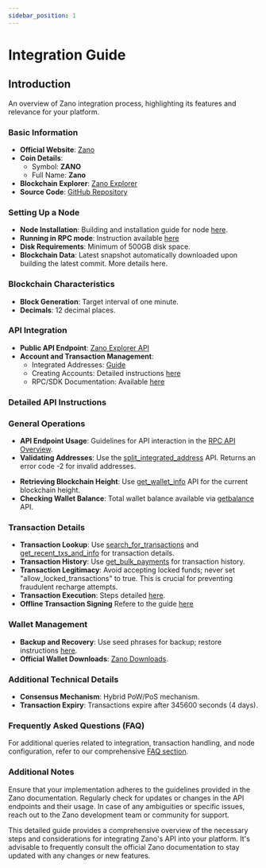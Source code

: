 ```yaml
---
sidebar_position: 1
---
```


# Integration Guide

## Introduction

An overview of Zano integration process, highlighting its features and relevance for your platform.

### Basic Information

- **Official Website**: [Zano](https://zano.org/)
- **Coin Details**:
  - Symbol: **ZANO**
  - Full Name: **Zano**
- **Blockchain Explorer**: [Zano Explorer](https://explorer.zano.org/)
- **Source Code**: [GitHub Repository](https://github.com/hyle-team/zano)

### Setting Up a Node

- **Node Installation**: Building and installation guide for node [here](https://docs.zano.org/docs/build/building-from-sources).
- **Running in RPC mode**: Instruction available [here](https://docs.zano.org/docs/build/rpc-api/overview#running-daemon-and-wallet-in-rpc-mode-brief-guide)
- **Disk Requirements**: Minimum of 500GB disk space.
- **Blockchain Data**: Latest snapshot automatically downloaded upon building the latest commit. More details here.

### Blockchain Characteristics

- **Block Generation**: Target interval of one minute.
- **Decimals**: 12 decimal places.

### API Integration

- **Public API Endpoint**: [Zano Explorer API](https://explorer.zano.org/zano_api)
- **Account and Transaction Management**:
  - Integrated Addresses: [Guide](https://docs.zano.org/docs/build/exchange-guidlines/integrated-addresses-for-exchanges)
  - Creating Accounts: Detailed instructions [here](https://docs.zano.org/docs/build/exchange-guidlines/starting-the-daemon-and-the-wallet-application-as-rpc-server)
  - RPC/SDK Documentation: Available [here](https://docs.zano.org/docs/build/rpc-api/overview)

### Detailed API Instructions

### General Operations

- **API Endpoint Usage**: Guidelines for API interaction in the [RPC API Overview](https://docs.zano.org/docs/build/rpc-api/overview).
- **Validating Addresses**: Use the [split_integrated_address](https://docs.zano.org/docs/build/rpc-api/wallet-rpc-api/split_integrated_address/) API. Returns an error code -2 for invalid addresses.

* **Retrieving Blockchain Height**: Use [get_wallet_info](https://docs.zano.org/docs/build/rpc-api/wallet-rpc-api/get_wallet_info) API for the current blockchain height.
* **Checking Wallet Balance**: Total wallet balance available via [getbalance](https://docs.zano.org/docs/build/rpc-api/wallet-rpc-api/getbalance) API.

### Transaction Details

- **Transaction Lookup**: Use [search_for_transactions](https://docs.zano.org/docs/build/rpc-api/wallet-rpc-api/search_for_transactions) and [get_recent_txs_and_info](https://docs.zano.org/docs/build/rpc-api/wallet-rpc-api/get_recent_txs_and_info) for transaction details.
- **Transaction History**: Use [get_bulk_payments](https://docs.zano.org/docs/build/rpc-api/wallet-rpc-api/get_bulk_payments) for transaction history.
- **Transaction Legitimacy**: Avoid accepting locked funds; never set "allow_locked_transactions" to true. This is crucial for preventing fraudulent recharge attempts.
- **Transaction Execution**: Steps detailed [here](https://docs.zano.org/docs/build/rpc-api/wallet-rpc-api/transfer/).
- **Offline Transaction Signing** Refere to the guide [here](http://localhost:3000/docs/build/exchange-guidlines/signing-transactions-offline)

### Wallet Management

- **Backup and Recovery**: Use seed phrases for backup; restore instructions [here](https://docs.zano.org/docs/build/rpc-api/wallet-rpc-api/get_restore_info).
- **Official Wallet Downloads**: [Zano Downloads](https://zano.org/downloads).

### Additional Technical Details

- **Consensus Mechanism**: Hybrid PoW/PoS mechanism.
- **Transaction Expiry**: Transactions expire after 345600 seconds (4 days).

### Frequently Asked Questions (FAQ)

For additional queries related to integration, transaction handling, and node configuration, refer to our comprehensive [FAQ section](https://docs.zano.org/docs/build/exchange-guidlines/exchange-faq).

### Additional Notes

Ensure that your implementation adheres to the guidelines provided in the Zano documentation. Regularly check for updates or changes in the API endpoints and their usage. In case of any ambiguities or specific issues, reach out to the Zano development team or community for support.

This detailed guide provides a comprehensive overview of the necessary steps and considerations for integrating Zano's API into your platform. It's advisable to frequently consult the official Zano documentation to stay updated with any changes or new features.
